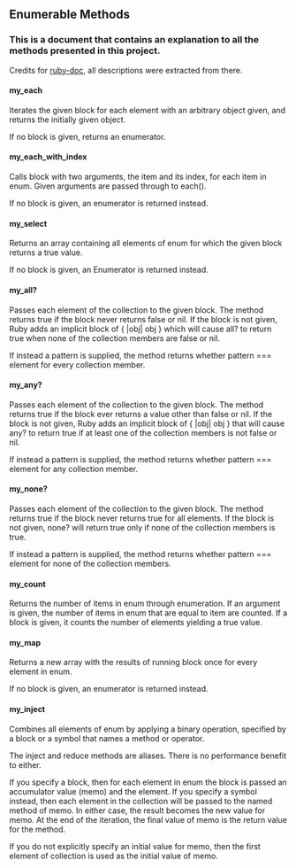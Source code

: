 ## Enumerable Methods
### This is a document that contains an explanation to all the methods presented in this project.
Credits for [ruby-doc](https://ruby-doc.org/core-2.6.5/Enumerable.html#method-i-each_cons), all descriptions were extracted from there.

#### my_each
Iterates the given block for each element with an arbitrary object given, and returns the initially given object.

If no block is given, returns an enumerator.

#### my_each_with_index
Calls block with two arguments, the item and its index, for each item in enum. Given arguments are passed through to each().

If no block is given, an enumerator is returned instead.

#### my_select
Returns an array containing all elements of enum for which the given block returns a true value.

If no block is given, an Enumerator is returned instead.

#### my_all?
Passes each element of the collection to the given block. The method returns true if the block never returns false or nil. If the block is not given, Ruby adds an implicit block of { |obj| obj } which will cause all? to return true when none of the collection members are false or nil.

If instead a pattern is supplied, the method returns whether pattern === element for every collection member.

#### my_any?
Passes each element of the collection to the given block. The method returns true if the block ever returns a value other than false or nil. If the block is not given, Ruby adds an implicit block of { |obj| obj } that will cause any? to return true if at least one of the collection members is not false or nil.

If instead a pattern is supplied, the method returns whether pattern === element for any collection member.

#### my_none?
Passes each element of the collection to the given block. The method returns true if the block never returns true for all elements. If the block is not given, none? will return true only if none of the collection members is true.

If instead a pattern is supplied, the method returns whether pattern === element for none of the collection members.

#### my_count
Returns the number of items in enum through enumeration. If an argument is given, the number of items in enum that are equal to item are counted. If a block is given, it counts the number of elements yielding a true value.

#### my_map
Returns a new array with the results of running block once for every element in enum.

If no block is given, an enumerator is returned instead.

#### my_inject
Combines all elements of enum by applying a binary operation, specified by a block or a symbol that names a method or operator.

The inject and reduce methods are aliases. There is no performance benefit to either.

If you specify a block, then for each element in enum the block is passed an accumulator value (memo) and the element. If you specify a symbol instead, then each element in the collection will be passed to the named method of memo. In either case, the result becomes the new value for memo. At the end of the iteration, the final value of memo is the return value for the method.

If you do not explicitly specify an initial value for memo, then the first element of collection is used as the initial value of memo.
